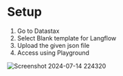 # Setup
1. Go to Datastax
2. Select Blank template for Langflow
3. Upload the given json file
4. Access using Playground

   
![Screenshot 2024-07-14 224320](https://github.com/user-attachments/assets/ce948624-4aa5-48ca-bf99-2249c16608cd)
